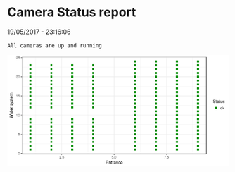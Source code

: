 Camera Status report
================
19/05/2017 - 23:16:06

    All cameras are up and running

![](camreport_files/figure-markdown_github/unnamed-chunk-2-1.png)
